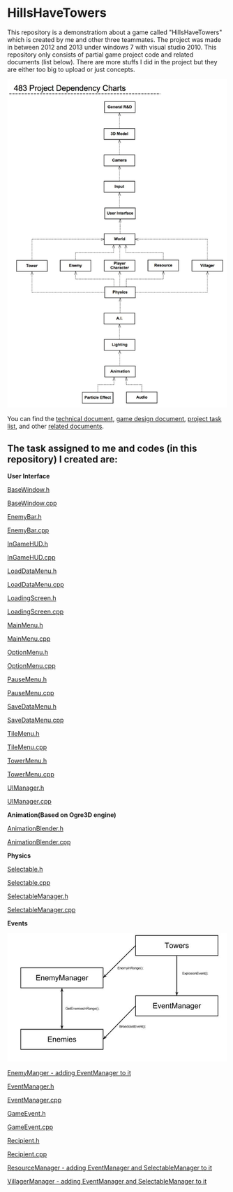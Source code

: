 # HillsHaveTowers

This repository is a demonstratiom about a game called "HillsHaveTowers" which is created by me and other three teammates. The project was made in between 2012 and 2013 under windows 7 with visual studio 2010. This repository only consists of partial game project code and related documents (list below). There are more stuffs I did in the project but they are either too big to upload or just concepts.

![Dependency Chart](HillsHaveTowersDocs/483_Project_Dependency_Chart.jpg)

You can find the [technical document](HillsHaveTowersDocs/483_Project_Technical_Document.docx), [game design document](HillsHaveTowersDocs/Game_Design_Doc.docx), [project task list](HillsHaveTowersDocs/483_Project_Task_List.xlsx), and other [related documents](HillsHaveTowersDocs).

## The task assigned to me and codes (in this repository) I created are:


**User Interface**


[BaseWindow.h](HillsHaveTowers/HillsHaveTowers/BaseWindow.h)

[BaseWindow.cpp](HillsHaveTowers/HillsHaveTowers/BaseWindow.cpp)

[EnemyBar.h](HillsHaveTowers/HillsHaveTowers/EnemyBar.h)

[EnemyBar.cpp](HillsHaveTowers/HillsHaveTowers/EnemyBar.cpp)

[InGameHUD.h](HillsHaveTowers/HillsHaveTowers/InGameHUD.h)

[InGameHUD.cpp](HillsHaveTowers/HillsHaveTowers/InGameHUD.cpp)

[LoadDataMenu.h](HillsHaveTowers/HillsHaveTowers/LoadDataMenu.h)

[LoadDataMenu.cpp](HillsHaveTowers/HillsHaveTowers/LoadDataMenu.cpp)

[LoadingScreen.h](HillsHaveTowers/HillsHaveTowers/LoadingScreen.h)

[LoadingScreen.cpp](HillsHaveTowers/HillsHaveTowers/LoadingScreen.cpp)

[MainMenu.h](HillsHaveTowers/HillsHaveTowers/MainMenu.h)

[MainMenu.cpp](HillsHaveTowers/HillsHaveTowers/MainMenu.cpp)

[OptionMenu.h](HillsHaveTowers/HillsHaveTowers/OptionMenu.h)

[OptionMenu.cpp](HillsHaveTowers/HillsHaveTowers/OptionMenu.cpp)

[PauseMenu.h](HillsHaveTowers/HillsHaveTowers/PauseMenu.h)

[PauseMenu.cpp](HillsHaveTowers/HillsHaveTowers/PauseMenu.cpp)

[SaveDataMenu.h](HillsHaveTowers/HillsHaveTowers/SaveDataMenu.h)

[SaveDataMenu.cpp](HillsHaveTowers/HillsHaveTowers/SaveDataMenu.cpp)

[TileMenu.h](HillsHaveTowers/HillsHaveTowers/TileMenu.h)

[TileMenu.cpp](HillsHaveTowers/HillsHaveTowers/TileMenu.cpp)

[TowerMenu.h](HillsHaveTowers/HillsHaveTowers/TowerMenu.h)

[TowerMenu.cpp](HillsHaveTowers/HillsHaveTowers/TowerMenu.cpp)

[UIManager.h](HillsHaveTowers/HillsHaveTowers/UIManager.h)

[UIManager.cpp](HillsHaveTowers/HillsHaveTowers/UIManager.cpp)

        
**Animation(Based on Ogre3D engine)**
    

[AnimationBlender.h](HillsHaveTowers/HillsHaveTowers/AnimationBlender.h)

[AnimationBlender.cpp](HillsHaveTowers/HillsHaveTowers/AnimationBlender.cpp)
    
    
**Physics**

    
[Selectable.h](HillsHaveTowers/HillsHaveTowers/Selectable.h)

[Selectable.cpp](HillsHaveTowers/HillsHaveTowers/Selectable.cpp)

[SelectableManager.h](HillsHaveTowers/HillsHaveTowers/SelectableManager.h)
        
[SelectableManager.cpp](HillsHaveTowers/HillsHaveTowers/SelectableManager.cpp)


**Events**

![Event Example](HillsHaveTowersDocs/EventExample.jpg)

[EnemyManger - adding EventManager to it](HillsHaveTowers/HillsHaveTowers/EnemyManager.cpp)
        
[EventManager.h](HillsHaveTowers/HillsHaveTowers/EventManager.h)

[EventManager.cpp](HillsHaveTowers/HillsHaveTowers/EventManager.cpp)

[GameEvent.h](HillsHaveTowers/HillsHaveTowers/GameEvent.h)
        
[GameEvent.cpp](HillsHaveTowers/HillsHaveTowers/GameEvent.cpp)
        
[Recipient.h](HillsHaveTowers/HillsHaveTowers/Recipient.h)

[Recipient.cpp](HillsHaveTowers/HillsHaveTowers/Recipient.cpp)
        
[ResourceManager - adding EventManager and SelectableManager to it](HillsHaveTowers/HillsHaveTowers/ResourceManager.cpp)
       
[VillagerManager - adding EventManager and SelectableManager to it](HillsHaveTowers/HillsHaveTowers/VillagerManager.cpp)
